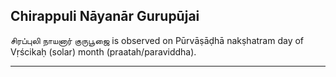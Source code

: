## Chirappuli Nāyanār Gurupūjai
சிரப்புலி நாயனார் குருபூஜை is observed on Pūrvāṣāḍhā nakṣhatram day of Vṛścikaḥ (solar) month (praatah/paraviddha).



---
